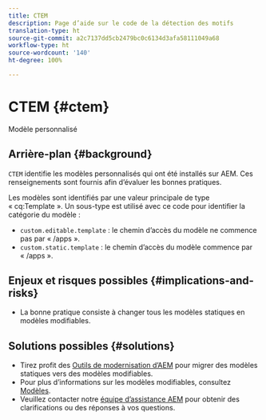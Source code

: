 ```yaml
---
title: CTEM
description: Page d’aide sur le code de la détection des motifs
translation-type: ht
source-git-commit: a2c7137dd5cb2479bc0c6134d3afa58111049a68
workflow-type: ht
source-wordcount: '140'
ht-degree: 100%

---
```



# CTEM {#ctem}

Modèle personnalisé

## Arrière-plan {#background}

`CTEM` identifie les modèles personnalisés qui ont été installés sur AEM. Ces renseignements sont fournis afin d’évaluer les bonnes pratiques.

Les modèles sont identifiés par une valeur principale de type « cq:Template ». Un sous-type est utilisé avec ce code pour identifier la catégorie du modèle :

* `custom.editable.template` : le chemin d’accès du modèle ne commence pas par « /apps ».
* `custom.static.template` : le chemin d’accès du modèle commence par « /apps ».

## Enjeux et risques possibles {#implications-and-risks}

* La bonne pratique consiste à changer tous les modèles statiques en modèles modifiables.

## Solutions possibles {#solutions}

* Tirez profit des [Outils de modernisation d’AEM](https://opensource.adobe.com/aem-modernize-tools/) pour migrer des modèles statiques vers des modèles modifiables.
* Pour plus d’informations sur les modèles modifiables, consultez [Modèles](https://experienceleague.adobe.com/docs/experience-manager-65/developing/platform/templates/templates.html?lang=fr).
* Veuillez contacter notre [équipe d’assistance AEM](https://helpx.adobe.com/fr/enterprise/using/support-for-experience-cloud.html) pour obtenir des clarifications ou des réponses à vos questions.
